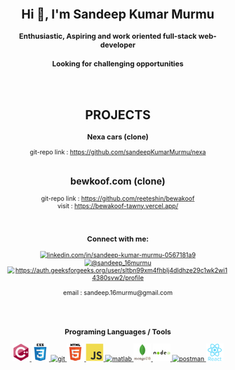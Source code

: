 <h1 align="center">Hi 👋, I'm Sandeep Kumar Murmu</h1>
<div align="center"><h3 align="center">Enthusiastic, Aspiring and work oriented full-stack web-developer</h3>
<h3 align="center">Looking for challenging opportunities</h3>

<br/>
<br/>
  <h1 align="center">PROJECTS</h1>
<h3 >Nexa cars (clone)</h3>

git-repo link : https://github.com/sandeepKumarMurmu/nexa
<br/>
<br/>
<h2>bewkoof.com (clone) </h2>

git-repo link : https://github.com/reeteshin/bewakoof
<br/>
visit : https://bewakoof-tawny.vercel.app/
<br/>
  <br/>
  <br/>




<h3 align="center" >Connect with me:</h3>
<!-- <p align="left"> -->
<a href="https://linkedin.com/in/linkedin.com/in/sandeep-kumar-murmu-0567181a9" target="blank"><img align="center" src="https://raw.githubusercontent.com/rahuldkjain/github-profile-readme-generator/master/src/images/icons/Social/linked-in-alt.svg" alt="linkedin.com/in/sandeep-kumar-murmu-0567181a9" height="30" width="40" /></a>
<a href="https://www.hackerrank.com/@sandeep_16murmu" target="blank"><img align="center" src="https://raw.githubusercontent.com/rahuldkjain/github-profile-readme-generator/master/src/images/icons/Social/hackerrank.svg" alt="@sandeep_16murmu" height="30" width="40" /></a>
<a href="https://auth.geeksforgeeks.org/user/https://auth.geeksforgeeks.org/user/sltbn99xm4fhblj4dldhze29c1wk2wi14380svw2/profile" target="blank"><img align="center" src="https://raw.githubusercontent.com/rahuldkjain/github-profile-readme-generator/master/src/images/icons/Social/geeks-for-geeks.svg" alt="https://auth.geeksforgeeks.org/user/sltbn99xm4fhblj4dldhze29c1wk2wi14380svw2/profile" height="30" width="40" /></a>
  <br/>
  <br/>
  email : sandeep.16murmu@gmail.com
</p>
<br/>
<br/>


<h3 align="center">Programing Languages / Tools </h3>
<p align="center" display="flex" justify-content="space-around"> <a href="https://www.w3schools.com/cpp/" target="_blank" rel="noreferrer"> <img src="https://raw.githubusercontent.com/devicons/devicon/master/icons/cplusplus/cplusplus-original.svg" alt="cplusplus" width="40" height="40"/> </a> <a href="https://www.w3schools.com/css/" target="_blank" rel="noreferrer"> <img src="https://raw.githubusercontent.com/devicons/devicon/master/icons/css3/css3-original-wordmark.svg" alt="css3" width="40" height="40"/> </a> <a href="https://git-scm.com/" target="_blank" rel="noreferrer"> <img src="https://www.vectorlogo.zone/logos/git-scm/git-scm-icon.svg" alt="git" width="40" height="40"/> </a> <a href="https://www.w3.org/html/" target="_blank" rel="noreferrer"> <img src="https://raw.githubusercontent.com/devicons/devicon/master/icons/html5/html5-original-wordmark.svg" alt="html5" width="40" height="40"/> </a> <a href="https://developer.mozilla.org/en-US/docs/Web/JavaScript" target="_blank" rel="noreferrer"> <img src="https://raw.githubusercontent.com/devicons/devicon/master/icons/javascript/javascript-original.svg" alt="javascript" width="40" height="40"/> </a> <a href="https://www.mathworks.com/" target="_blank" rel="noreferrer"> <img src="https://upload.wikimedia.org/wikipedia/commons/2/21/Matlab_Logo.png" alt="matlab" width="40" height="40"/> </a> <a href="https://www.mongodb.com/" target="_blank" rel="noreferrer"> <img src="https://raw.githubusercontent.com/devicons/devicon/master/icons/mongodb/mongodb-original-wordmark.svg" alt="mongodb" width="40" height="40"/> </a> <a href="https://nodejs.org" target="_blank" rel="noreferrer"> <img src="https://raw.githubusercontent.com/devicons/devicon/master/icons/nodejs/nodejs-original-wordmark.svg" alt="nodejs" width="40" height="40"/> </a> <a href="https://postman.com" target="_blank" rel="noreferrer"> <img src="https://www.vectorlogo.zone/logos/getpostman/getpostman-icon.svg" alt="postman" width="40" height="40"/> </a> <a href="https://reactjs.org/" target="_blank" rel="noreferrer"> <img src="https://raw.githubusercontent.com/devicons/devicon/master/icons/react/react-original-wordmark.svg" alt="react" width="40" height="40"/> </a> </p>
